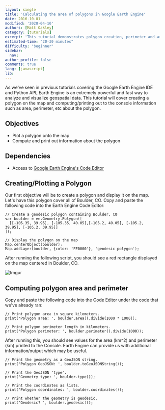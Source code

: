 ```yaml
---
layout: single
title: 'Calculating the area of polygons in Google Earth Engine'
date: 2016-10-01
modified: '2020-04-10'
authors: [Matt Oakley]
category: [tutorials]
excerpt: 'This tutorial demonstrates polygon creation, perimeter and area calculations, and visualization using the JavaScript interface to Google Earth Engine.'
estimated-time: "20-30 minutes"
difficulty: "beginner"
sidebar:
  nav:
author_profile: false
comments: true
lang: [javascript]
lib:
---
```


As we've seen in previous tutorials covering the Google Earth Engine IDE and Python API, Earth Engine is an extremely powerful and fast way to analyze and visualize geospatial data. 
This tutorial will cover creating a polygon on the map and computing/printing out to the console information such as area, perimeter, etc about the polygon.

## Objectives

- Plot a polygon onto the map
- Compute and print out information about the polygon

## Dependencies

- Access to [Google Earth Engine's Code Editor](https://code.earthengine.google.com/)

## Creating/Plotting a Polygon

Our first objective will be to create a polygon and display it on the map. 
Let's have this polygon cover all of Boulder, CO. 
Copy and paste the following code into the Earth Engine Code Editor:

```
// Create a geodesic polygon containing Boulder, CO
var boulder = ee.Geometry.Polygon([
  [[-105.35, 39.95], [-105.35, 40.05],[-105.2, 40.05], [-105.2, 39.95], [-105.2, 39.95]]
]);

// Display the polygon on the map
Map.centerObject(boulder);
Map.addLayer(boulder, {color: 'FF0000'}, 'geodesic polygon');
```

After running the following script, you should see a red rectangle displayed on the map centered in Boulder, CO.

![Imgur](https://i.imgur.com/64yOQOh.png)

## Computing polygon area and perimeter

Copy and paste the following code into the Code Editor under the code that we've already ran:

```
// Print polygon area in square kilometers.
print('Polygon area: ', boulder.area().divide(1000 * 1000));

// Print polygon perimeter length in kilometers.
print('Polygon perimeter: ', boulder.perimeter().divide(1000));
```

After running this, you should see values for the area (km^2) and perimeter (km) printed to the Console. 
Earth Engine can provide us with additional information/output which may be useful.

```
// Print the geometry as a GeoJSON string.
print('Polygon GeoJSON: ', boulder.toGeoJSONString());

// Print the GeoJSON 'type'.
print('Geometry type: ', boulder.type());

// Print the coordinates as lists.
print('Polygon coordinates: ', boulder.coordinates());

// Print whether the geometry is geodesic.
print('Geodesic? ', boulder.geodesic());
```
